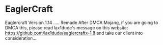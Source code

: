 # EaglerCraft
Eaglercraft Version 1.14 ..... Remade After DMCA
Mojang, if you are going to DMCA this, please read lax1dude's message on this website: https://github.com/lax1dude/eaglercraftx-1.8 and take our client into consideration...
